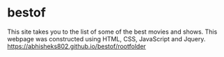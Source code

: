 # bestof
This site takes you to the list of some of the best movies and shows. This webpage was constructed using HTML, CSS, JavaScript and Jquery.<br>
https://abhisheks802.github.io/bestof/rootfolder

